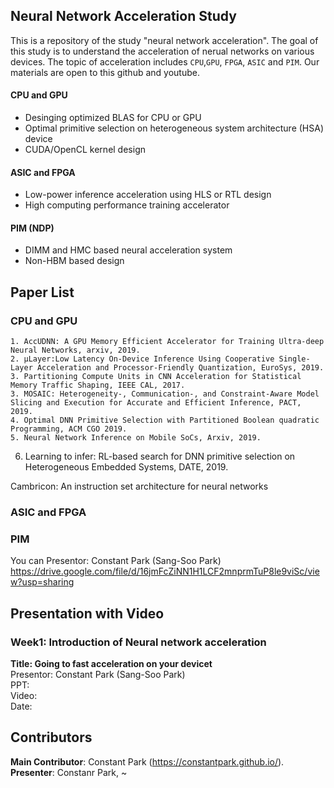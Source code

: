 ## Neural Network Acceleration Study
This is a repository of the study "neural network acceleration". The goal of this study is to understand the acceleration of nerual networks on various devices. The topic of acceleration includes `CPU`,`GPU`, `FPGA`, `ASIC` and `PIM`. Our materials are open to this github and youtube.

#### CPU and GPU
- Desinging optimized BLAS for CPU or GPU
- Optimal primitive selection on heterogeneous system architecture (HSA) device
- CUDA/OpenCL kernel design

#### ASIC and FPGA
- Low-power inference acceleration using HLS or RTL design
- High computing performance training accelerator

#### PIM (NDP)
- DIMM and HMC based neural acceleration system
- Non-HBM based design

## Paper List
### CPU and GPU
	1. AccUDNN: A GPU Memory Efficient Accelerator for Training Ultra-deep Neural Networks, arxiv, 2019.
	2. µLayer:Low Latency On-Device Inference Using Cooperative Single-Layer Acceleration and Processor-Friendly Quantization, EuroSys, 2019.
	3. Partitioning Compute Units in CNN Acceleration for Statistical Memory Traffic Shaping, IEEE CAL, 2017.
	3. MOSAIC: Heterogeneity-, Communication-, and Constraint-Aware Model Slicing and Execution for Accurate and Efficient Inference, PACT, 2019.
	4. Optimal DNN Primitive Selection with Partitioned Boolean quadratic Programming, ACM CGO 2019.
	5. Neural Network Inference on Mobile SoCs, Arxiv, 2019.
  6. Learning to infer: RL-based search for DNN primitive selection on Heterogeneous Embedded Systems, DATE, 2019.
  
Cambricon: An instruction set architecture for neural networks
### ASIC and FPGA

### PIM
You can Presentor: Constant Park (Sang-Soo Park)  
https://drive.google.com/file/d/16jmFcZiNN1H1LCF2mnprmTuP8le9viSc/view?usp=sharing


## Presentation with Video
### Week1: Introduction of Neural network acceleration
**Title: Going to fast acceleration on your devicet**  
Presentor: Constant Park (Sang-Soo Park)  
PPT:   
Video:   
Date:  

## Contributors
**Main Contributor**: Constant Park (https://constantpark.github.io/).  
**Presenter**: Constanr Park, ~

